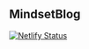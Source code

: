 ## MindsetBlog 

[![Netlify Status](https://api.netlify.com/api/v1/badges/20e30031-5336-492f-bce1-57d59dbac34f/deploy-status)](https://app.netlify.com/sites/reliable-faun-b413b0/deploys)